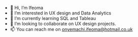- 👋 Hi, I’m Ifeoma 
- 👀 I’m interested in UX design and Data Analytics 
- 🌱 I’m currently learning SQL and Tableau 
- 💞️ I’m looking to collaborate on UX design projects. 
- 📫 You can reach me on onyemachi.ifeoma@hotmail.co.uk

<!---
Sassyiphie/Sassyiphie is a ✨ special ✨ repository because its `README.md` (this file) appears on your GitHub profile.
You can click the Preview link to take a look at your changes.
--->
